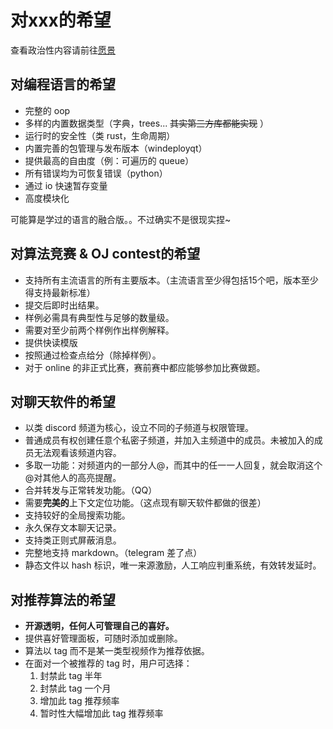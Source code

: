 # 对xxx的希望
查看政治性内容请前往[愿景](../hide/wish.md)
## 对编程语言的希望

* 完整的 oop
* 多样的内置数据类型（字典，trees... ~~其实第三方库都能实现~~ ）
* 运行时的安全性（类 rust，生命周期）
* 内置完善的包管理与发布版本（windeployqt）
* 提供最高的自由度（例：可遍历的 queue）
* 所有错误均为可恢复错误（python）
* 通过 io 快速暂存变量
* 高度模块化

可能算是学过的语言的融合版。。不过确实不是很现实捏~

## 对算法竞赛 & OJ contest的希望

* 支持所有主流语言的所有主要版本。（主流语言至少得包括15个吧，版本至少得支持最新标准）
* 提交后即时出结果。
* 样例必需具有典型性与足够的数量级。
* 需要对至少前两个样例作出样例解释。
* 提供快读模版
* 按照通过检查点给分（除掉样例）。
* 对于 online 的非正式比赛，赛前赛中都应能够参加比赛做题。

## 对聊天软件的希望
* 以类 discord 频道为核心，设立不同的子频道与权限管理。
* 普通成员有权创建任意个私密子频道，并加入主频道中的成员。未被加入的成员无法观看该频道内容。
* 多取一功能：对频道内的一部分人@，而其中的任一一人回复，就会取消这个@对其他人的高亮提醒。
* 合并转发与正常转发功能。（QQ）
* 需要**完美的**上下文定位功能。（这点现有聊天软件都做的很差）
* 支持较好的全局搜索功能。
* 永久保存文本聊天记录。
* 支持类正则式屏蔽消息。
* 完整地支持 markdown。（telegram 差了点）
* 静态文件以 hash 标识，唯一来源激励，人工响应判重系统，有效转发延时。

## 对推荐算法的希望
* **开源透明，任何人可管理自己的喜好。**
* 提供喜好管理面板，可随时添加或删除。
* 算法以 tag 而不是某一类型视频作为推荐依据。
* 在面对一个被推荐的 tag 时，用户可选择：
    1. 封禁此 tag 半年
    2. 封禁此 tag 一个月
    3. 增加此 tag 推荐频率
    4. 暂时性大幅增加此 tag 推荐频率